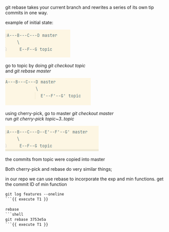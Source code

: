 git rebase takes your current branch and rewrites a series of
its own tip commits in one way.  

example of initial state:  

![initial-state](./assets/initial-state.png)

go to topic by doing *git checkout topic*   
and *git rebase master*  


![rebase](./assets/rebase.png)
 

using cherry-pick, go to master  *git checkout master*   
run *git cherry-pick topic~3..topic*  

![cherry-pick-1](./assets/cherry-pick-1.png)

the commits from topic were copied into master  

Both cherry-pick and rebase do very similar things;   

in our repo we can use rebase to incorporate the exp and min functions.
get the commit ID of min function 
```shell
git log features --oneline
```{{ execute T1 }}

rebase
```shell
git rebase 3753e5a
```{{ execute T1 }}
